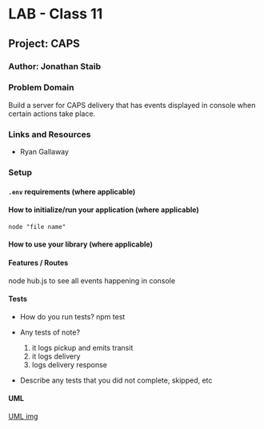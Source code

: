 # LAB - Class 11

## Project: CAPS

### Author: Jonathan Staib

### Problem Domain

Build a server for CAPS delivery that has events displayed in console when certain actions take place.

### Links and Resources

- Ryan Gallaway

### Setup

#### `.env` requirements (where applicable)

#### How to initialize/run your application (where applicable)

`node "file name" `

#### How to use your library (where applicable)

#### Features / Routes

node hub.js to see all events happening in console

#### Tests

- How do you run tests?
    npm test
- Any tests of note?
    1. it logs pickup and emits transit
    2. it logs delivery
    3. logs delivery response

- Describe any tests that you did not complete, skipped, etc

#### UML

[UML img](UML.png)